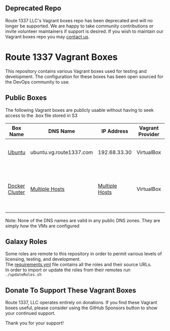 Deprecated Repo
------------
Route 1337 LLC's Vagrant boxes repo has been deprecated and will no longer be supported. We are happy to take community contributions or invite volunteer maintainers if support is desired. If you wish to maintain our Vagrant boxes repo you may [contact us](https://www.route1337.com/contact-us/).

Route 1337 Vagrant Boxes
========================
This repository contains various Vagrant boxes used for testing and development. The configuration for these boxes has been open sourced for the DevOps community to use. 

Public Boxes
------------
The following Vagrant boxes are publicly usable without having to seek access to the .box file stored in S3

| Box Name                                                 | DNS Name                                             | IP Address                                           | Vagrant Provider   | Description                                                                               | Purpose                                                                   |
|--------------------------------------------------------- |------------------------------------------------------|------------------------------------------------------|--------------------|-------------------------------------------------------------------------------------------|---------------------------------------------------------------------------|
| [Ubuntu](documentation/ubuntu.md)                        | ubuntu.vg.route1337.com                              | 192.68.33.30                                         | VirtualBox         | A general purpose Ubuntu 20.04 box                                                        | General quick linux testing                                               |
| [Docker Cluster](documentation/dockercluster.md)         | [Multiple Hosts](documentation/dockercluster.md)     | [Multiple Hosts](documentation/dockercluster.md)     | VirtualBox         | 3 boxes that run Ubuntu 20.04. One Docker Registry, and 2 hosts                           | Development and testing of Docker containers and/or Docker services       |

Note: None of the DNS names are valid in any public DNS zones. They are simply how the VMs are configured

Galaxy Roles
------------
Some roles are remote to this repository in order to permit various levels of licensing, testing, and development.  
The [requirements.yml](ansible/roles/requirements.yml) file contains all the roles and their source URLs.  
In order to import or update the roles from their remotes run `./updateRoles.sh`

Donate To Support These Vagrant Boxes
-------------------------------------
Route 1337, LLC operates entirely on donations. If you find these Vagrant boxes useful, please consider using the GitHub Sponsors button to show your continued support.

Thank you for your support!
